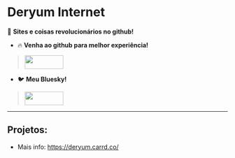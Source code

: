 # Deryum Internet
 🌟 **Sites e coisas revolucionários no github!**

- 🔥 **Venha ao github para melhor experiência!** 
> <img src="imagens_especiais/botaogit.png" style="width:88px;height:31px;">
 <a href="https://github.com/PNWMgithubBR/pnwmgithubbr.github.io">
</a>


- 🐦 **Meu Bluesky!**
> <img src="imagens_especiais/twitter.gif" style="width:88px;height:31px;">
<a href="https://bsky.app/profile/pnwm.bsky.social">
 </a>

---

## Projetos:
- Mais info: https://deryum.carrd.co/
